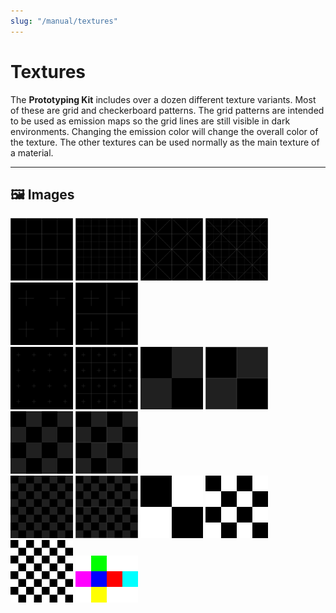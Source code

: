 ```yaml
---
slug: "/manual/textures"
---
```


# Textures

The **Prototyping Kit** includes over a dozen different texture variants. Most of these are grid and checkerboard patterns. The grid patterns are intended to be used as emission maps so the grid lines are still visible in dark environments. Changing the emission color will change the overall color of the texture. The other textures can be used normally as the main texture of a material.

<hr/>

## 🖼️ Images

<img src="../images/Grid-Pattern-01.png" width="100">
<img src="../images/Grid-Pattern-02.png" width="100">
<img src="../images/Grid-Pattern-03.png" width="100">
<img src="../images/Grid-Pattern-04.png" width="100">
<img src="../images/Grid-Pattern-05.png" width="100">
<img src="../images/Grid-Pattern-06.png" width="100">
<br/>
<img src="../images/Grid-Pattern-07.png" width="100">
<img src="../images/Grid-Pattern-08.png" width="100">
<img src="../images/Grid-Pattern-09.png" width="100">
<img src="../images/Grid-Pattern-10.png" width="100">
<img src="../images/Grid-Pattern-11.png" width="100">
<img src="../images/Grid-Pattern-12.png" width="100">
<br/>
<img src="../images/Grid-Pattern-13.png" width="100">
<img src="../images/Grid-Pattern-14.png" width="100">
<img src="../images/Checkerboard-2x2.png" width="100">
<img src="../images/Checkerboard-4x4.png" width="100">
<img src="../images/Checkerboard-8x8.png" width="100">
<img src="../images/Cubemap-Template.png" width="100">
